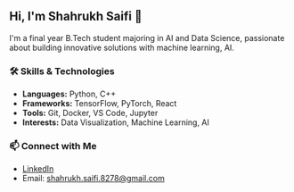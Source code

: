 ## Hi, I'm Shahrukh Saifi 👋
I'm a final year B.Tech student majoring in AI and Data Science, passionate about building innovative solutions with machine learning, AI.

### 🛠️ Skills & Technologies
- **Languages:** Python, C++
- **Frameworks:** TensorFlow, PyTorch, React
- **Tools:** Git, Docker, VS Code, Jupyter
- **Interests:** Data Visualization, Machine Learning, AI

### 📫 Connect with Me
- [LinkedIn](https://www.linkedin.com/in/shahrukh-saifi8278/)
- Email: shahrukh.saifi.8278@gmail.com
